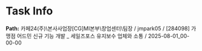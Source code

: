 # Task Info

**Path:** 카페24(주)\본사사업장\[CG]MI본부\창업센터\팀장 / jmpark05 / [284098] 가맹점 어드민 신규 기능 개발 _ 세일즈포스 유지보수 업체와 소통 / 2025-08-01_00-00-00

